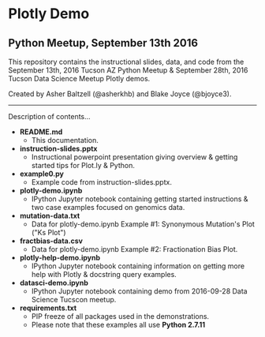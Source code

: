 # Plotly Demo
## Python Meetup, September 13th 2016

This repository contains the instructional slides, data, and code from the September 13th, 2016 Tucson AZ Python Meetup & September 28th, 2016 Tucson Data Science Meetup Plotly demos. 

Created by Asher Baltzell (@asherkhb) and Blake Joyce (@bjoyce3). 

---

Description of contents...
* __README.md__
  * This documentation. 
* __instruction-slides.pptx__
  * Instructional powerpoint presentation giving overview & getting started tips for Plot.ly & Python.
* __example0.py__
  * Example code from instruction-slides.pptx.
* __plotly-demo.ipynb__
  * IPython Jupyter notebook containing getting started instructions & two case examples focused on genomics data.
* __mutation-data.txt__
  * Data for plotly-demo.ipynb Example #1: Synonymous Mutation's Plot ("Ks Plot")
* __fractbias-data.csv__
  * Data for plotly-demo.ipynb Example #2: Fractionation Bias Plot.
* __plotly-help-demo.ipynb__
  * IPython Jupyter notebook containing information on getting more help with Plotly & docstring query examples.
* __datasci-demo.ipynb__
  * IPython Jupyter notebook containing demo from 2016-09-28 Data Science Tucscon meetup.
* __requirements.txt__
  * PIP freeze of all packages used in the demonstrations.
  * Please note that these examples all use __Python 2.7.11__

